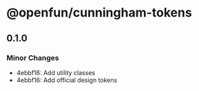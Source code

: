 # @openfun/cunningham-tokens

## 0.1.0

### Minor Changes

- 4ebbf16: Add utility classes
- 4ebbf16: Add official design tokens

[0.1.0]: https://github.com/openfun/cunningham/compare/@openfun/cunningham-tokens@0.0.0...@openfun/cunningham-tokens@0.1.0
[0.0.0]: https://github.com/openfun/cunningham/compare/0b532742e7f9747c5d573b869daa8aca0d79e7f1...@openfun/cunningham-tokens@0.0.0
